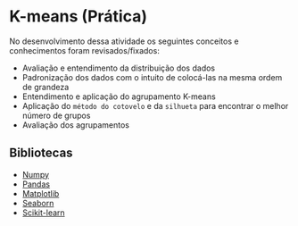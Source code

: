 # K-means (Prática)

No desenvolvimento dessa atividade os seguintes conceitos e conhecimentos foram revisados/fixados: 

- Avaliação e entendimento da distribuição dos dados
- Padronização dos dados com o intuito de colocá-las na mesma ordem de grandeza
- Entendimento e aplicação do agrupamento K-means
- Aplicação do `método do cotovelo` e da `silhueta` para encontrar o melhor número de grupos
- Avaliação dos agrupamentos 

## Bibliotecas
- [Numpy](https://numpy.org/)
- [Pandas](https://pandas.pydata.org/)
- [Matplotlib](https://matplotlib.org/)
- [Seaborn](https://seaborn.pydata.org/)
- [Scikit-learn](https://scikit-learn.org/stable/index.html)
